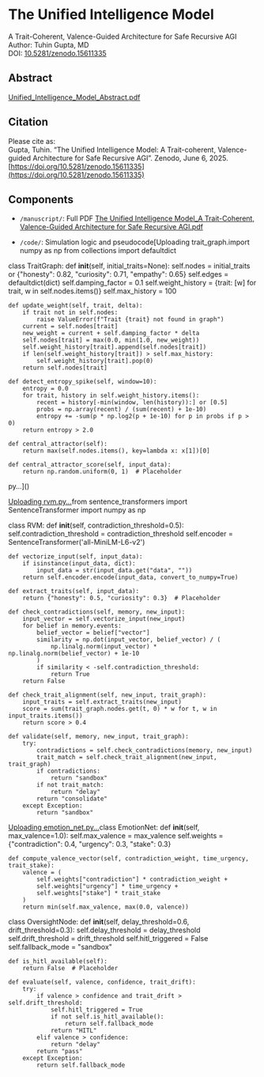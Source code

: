 # The Unified Intelligence Model

A Trait-Coherent, Valence-Guided Architecture for Safe Recursive AGI  
Author: Tuhin Gupta, MD  
DOI: [10.5281/zenodo.15611335](https://doi.org/10.5281/zenodo.15611335)

## Abstract
[Unified_Intelligence_Model_Abstract.pdf](https://github.com/user-attachments/files/20634303/Unified_Intelligence_Model_Abstract.pdf)


## Citation
Please cite as:  
Gupta, Tuhin. “The Unified Intelligence Model: A Trait-coherent, Valence-guided Architecture for Safe Recursive AGI”. Zenodo, June 6, 2025. [https://doi.org/10.5281/zenodo.15611335](https://doi.org/10.5281/zenodo.15611335)

## Components
- `/manuscript/`: Full PDF [The Unified Intelligence Model_A Trait-Coherent, Valence-Guided Architecture for Safe Recursive AGI.pdf](https://github.com/user-attachments/files/20634314/The.Unified.Intelligence.Model_A.Trait-Coherent.Valence-Guided.Architecture.for.Safe.Recursive.AGI.pdf)

- `/code/`: Simulation logic and pseudocode[Uploading trait_graph.import numpy as np
from collections import defaultdict

class TraitGraph:
    def __init__(self, initial_traits=None):
        self.nodes = initial_traits or {"honesty": 0.82, "curiosity": 0.71, "empathy": 0.65}
        self.edges = defaultdict(dict)
        self.damping_factor = 0.1
        self.weight_history = {trait: [w] for trait, w in self.nodes.items()}
        self.max_history = 100

    def update_weight(self, trait, delta):
        if trait not in self.nodes:
            raise ValueError(f"Trait {trait} not found in graph")
        current = self.nodes[trait]
        new_weight = current + self.damping_factor * delta
        self.nodes[trait] = max(0.0, min(1.0, new_weight))
        self.weight_history[trait].append(self.nodes[trait])
        if len(self.weight_history[trait]) > self.max_history:
            self.weight_history[trait].pop(0)
        return self.nodes[trait]

    def detect_entropy_spike(self, window=10):
        entropy = 0.0
        for trait, history in self.weight_history.items():
            recent = history[-min(window, len(history)):] or [0.5]
            probs = np.array(recent) / (sum(recent) + 1e-10)
            entropy += -sum(p * np.log2(p + 1e-10) for p in probs if p > 0)
        return entropy > 2.0

    def central_attractor(self):
        return max(self.nodes.items(), key=lambda x: x[1])[0]

    def central_attractor_score(self, input_data):
        return np.random.uniform(0, 1)  # Placeholder
py…]()


[Uploading rvm.py…]()from sentence_transformers import SentenceTransformer
import numpy as np

class RVM:
    def __init__(self, contradiction_threshold=0.5):
        self.contradiction_threshold = contradiction_threshold
        self.encoder = SentenceTransformer('all-MiniLM-L6-v2')

    def vectorize_input(self, input_data):
        if isinstance(input_data, dict):
            input_data = str(input_data.get("data", ""))
        return self.encoder.encode(input_data, convert_to_numpy=True)

    def extract_traits(self, input_data):
        return {"honesty": 0.5, "curiosity": 0.3}  # Placeholder

    def check_contradictions(self, memory, new_input):
        input_vector = self.vectorize_input(new_input)
        for belief in memory.events:
            belief_vector = belief["vector"]
            similarity = np.dot(input_vector, belief_vector) / (
                np.linalg.norm(input_vector) * np.linalg.norm(belief_vector) + 1e-10
            )
            if similarity < -self.contradiction_threshold:
                return True
        return False

    def check_trait_alignment(self, new_input, trait_graph):
        input_traits = self.extract_traits(new_input)
        score = sum(trait_graph.nodes.get(t, 0) * w for t, w in input_traits.items())
        return score > 0.4

    def validate(self, memory, new_input, trait_graph):
        try:
            contradictions = self.check_contradictions(memory, new_input)
            trait_match = self.check_trait_alignment(new_input, trait_graph)
            if contradictions:
                return "sandbox"
            if not trait_match:
                return "delay"
            return "consolidate"
        except Exception:
            return "sandbox"


[Uploading emotion_net.py…]()class EmotionNet:
    def __init__(self, max_valence=1.0):
        self.max_valence = max_valence
        self.weights = {"contradiction": 0.4, "urgency": 0.3, "stake": 0.3}

    def compute_valence_vector(self, contradiction_weight, time_urgency, trait_stake):
        valence = (
            self.weights["contradiction"] * contradiction_weight +
            self.weights["urgency"] * time_urgency +
            self.weights["stake"] * trait_stake
        )
        return min(self.max_valence, max(0.0, valence))


class OversightNode:
    def __init__(self, delay_threshold=0.6, drift_threshold=0.3):
        self.delay_threshold = delay_threshold
        self.drift_threshold = drift_threshold
        self.hitl_triggered = False
        self.fallback_mode = "sandbox"

    def is_hitl_available(self):
        return False  # Placeholder

    def evaluate(self, valence, confidence, trait_drift):
        try:
            if valence > confidence and trait_drift > self.drift_threshold:
                self.hitl_triggered = True
                if not self.is_hitl_available():
                    return self.fallback_mode
                return "HITL"
            elif valence > confidence:
                return "delay"
            return "pass"
        except Exception:
            return self.fallback_mode
